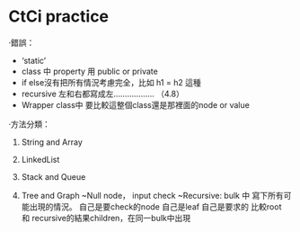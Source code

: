 # CtCi practice

·錯誤：
- ‘static’
- class 中 property 用 public or private
- if else沒有把所有情況考慮完全，比如 h1 = h2 這種
- recursive 左和右都寫成左……………… （4.8）
- Wrapper class中 要比較這整個class還是那裡面的node or value

·方法分類：

1. String and Array

2. LinkedList

3. Stack and Queue

4. Tree and Graph 
	~Null node， input check
	~Recursive: bulk 中 寫下所有可能出現的情況。
				自己是要check的node
				自己是leaf
				自己是要求的
				比較root 和 recursive的結果children，在同一bulk中出現


